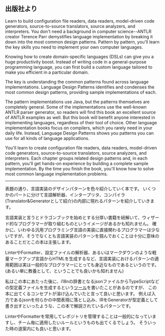 ## 出版社より

Learn to build configuration file readers, data readers, model-driven code generators, source-to-source translators, source analyzers, and interpreters. You don't need a background in computer science--ANTLR creator Terence Parr demystifies language implementation by breaking it down into the most common design patterns. Pattern by pattern, you'll learn the key skills you need to implement your own computer languages.

Knowing how to create domain-specific languages (DSLs) can give you a huge productivity boost. Instead of writing code in a general-purpose programming language, you can first build a custom language tailored to make you efficient in a particular domain.

The key is understanding the common patterns found across language implementations. Language Design Patterns identifies and condenses the most common design patterns, providing sample implementations of each.

The pattern implementations use Java, but the patterns themselves are completely general. Some of the implementations use the well-known ANTLR parser generator, so readers will find this book an excellent source of ANTLR examples as well. But this book will benefit anyone interested in implementing languages, regardless of their tool of choice. Other language implementation books focus on compilers, which you rarely need in your daily life. Instead, Language Design Patterns shows you patterns you can use for all kinds of language applications.

You'll learn to create configuration file readers, data readers, model-driven code generators, source-to-source translators, source analyzers, and interpreters. Each chapter groups related design patterns and, in each pattern, you'll get hands-on experience by building a complete sample implementation. By the time you finish the book, you'll know how to solve most common language implementation problems.

------

表題の通り、言語実装のデザインパターンを色々紹介していく本です。 いくつかのパートに分けて言語解析器、インタープリタ、コンパイラ(Translator&Generatorとして紹介)の内部に現れるパターンを紹介していきます。

言語実装と言うとドラゴンブックを始めとする分厚い書籍を紐解いて、ウィザード的なプログラマーが取り組むものというイメージがあるかも知れません。 確かに、いわゆる汎用プログラミング言語の実装に直接関わるプログラマーは少ないですが、そうでなくとも言語実装のパターンを掴んでおくことは十分に意味のあることだとこの本は主張します。

LinterやFormatter、設定ファイルの解析器、あるいはマークダウンのような軽量マークアップ言語からHTMLを生成するなど、言語実装におけるパターンの適用範囲は実は一般的なプログラマーにとっても身近なものであるというのです。 (あるい単に教養として、ということでも良いかも知れません)

私はこの本にあたった後に、i18nの辞書となるjsonファイルからTypeScriptなどの型定義ファイルを生成するという[ツール](https://github.com/kogai/typed_i18n)を書いたことがあるのですが、 この本に出てくるコンセプトが溶け込んでいたと言って良いと思います。 例えば入力であるjsonを何らかの中間表現に落とし込み、IRをGeneratorが型定義として書き出すといったような、この本で解説されているパターンです。

LinterやFormatterを常用してレポジトリを管理することは一般的になっていますし、チーム毎に適用したいルールというものも出てくるでしょう。 そういった時の道案内にも良いと思います。


